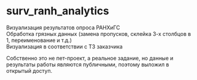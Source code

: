 # surv_ranh_analytics
Визуализация результатов опроса РАНХиГС  
Обработка грязных данных (замена пропусков, склейка 3-х столбцов в 1, переименование и т.д.)  
Визуализация в соответствии с ТЗ заказчика

Собственно это не пет-проект, а реальное задание, но данные и результаты работы являются публичными, поэтому выложил в открытый доступ.

